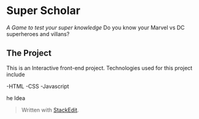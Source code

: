 

# Super Scholar
*A Game to test your super knowledge*
Do you know your Marvel vs DC superheroes and villans?

## The Project

This is an Interactive front-end project.
Technologies used for this project include

-HTML
-CSS
-Javascript




he Idea


> Written with [StackEdit](https://stackedit.io/).
<!--stackedit_data:
eyJoaXN0b3J5IjpbMjAyNTI5NzUzMSw3MzA5OTgxMTZdfQ==
-->